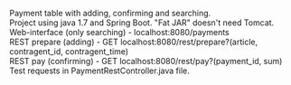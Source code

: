 Payment table with adding, confirming and searching.<br>
Project using java 1.7 and Spring Boot. "Fat JAR" doesn't need Tomcat.<br>
Web-interface (only searching) - localhost:8080/payments<br>
REST prepare (adding) - GET localhost:8080/rest/prepare?(article, contragent_id, contragent_time)<br>
REST pay (confirming) - GET localhost:8080/rest/pay?(payment_id, sum)<br>
Test requests in PaymentRestController.java file.<br>